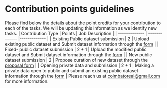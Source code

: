 # Contribution points guidelines
Please find below the details about the point credits for your contribution to each of the tasks. We will be updating this information as we identify new tasks.
| Contribution Type | Points | Job Description |
| ------------- | ------------- |------------- |
| Existing Public dataset submission   | 2  | Upload existing public dataset and Submit dataset information through the [form](https://forms.gle/27MiJrjdzjQ3Qjwe9)  |
| Fixed- public dataset submission  | 2 + 1  | Upload the modified public dataset and Submit dataset information through the [form](https://forms.gle/27MiJrjdzjQ3Qjwe9)  |
| New public dataset submission  | 2  | Propose curation of new dataset through the [proposal form](https://forms.gle/uprWQiwEGzoDKwLq5)  |
| Opening private data and submission   | 2 + 1  | Making a private data open to public and submit an existing public dataset information through the [form](https://forms.gle/27MiJrjdzjQ3Qjwe9)  |
Please reach us at coimbatoreai@gmail.com for more information.
